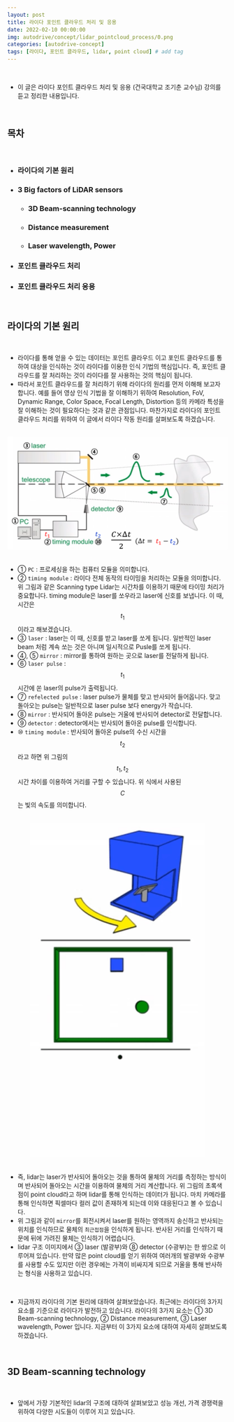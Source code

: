 ```yaml
---
layout: post
title: 라이다 포인트 클라우드 처리 및 응용
date: 2022-02-10 00:00:00
img: autodrive/concept/lidar_pointcloud_process/0.png
categories: [autodrive-concept] 
tags: [라이다, 포인트 클라우드, lidar, point cloud] # add tag
---
```


<br>

- 이 글은 라이다 포인트 클라우드 처리 및 응용 (건국대학교 조기춘 교수님) 강의를 듣고 정리한 내용입니다.

<br>

## **목차**

<br>

- ### 라이다의 기본 원리
- ### 3 Big factors of LiDAR sensors
    - ### 3D Beam-scanning technology
    - ### Distance measurement
    - ### Laser wavelength, Power
- ### 포인트 클라우드 처리
- ### 포인트 클라우드 처리 응용

<br>

## **라이다의 기본 원리**

<br>

- 라이다를 통해 얻을 수 있는 데이터는 포인트 클라우드 이고 포인트 클라우드를 통하여 대상을 인식하는 것이 라이다를 이용한 인식 기법의 핵심입니다. 즉, 포인트 클라우드를 잘 처리하는 것이 라이다를 잘 사용하는 것의 핵심이 됩니다.
- 따라서 포인트 클라우드를 잘 처리하기 위해 라이다의 원리를 먼저 이해해 보고자 합니다. 예를 들어 영상 인식 기법을 잘 이해하기 위하여 Resolution, FoV, Dynamic Range, Color Space, Focal Length, Distortion 등의 카메라 특성을 잘 이해하는 것이 필요하다는 것과 같은 관점입니다. 마찬가지로 라이다의 포인트 클라우드 처리를 위하여 이 글에서 라이다 작동 원리를 살펴보도록 하겠습니다.

<br>
<center><img src="../assets/img/autodrive/concept/lidar_pointcloud_process/1.png" alt="Drawing" style="width: 800px;"/></center>
<br>

- ① `PC` : 프로세싱을 하는 컴퓨터 모듈을 의미합니다.
- ② `timing module` : 라이다 전체 동작의 타이밍을 처리하는 모듈을 의미합니다. 위 그림과 같은 Scanning type Lidar는 시간차를 이용하기 때문에 타이밍 처리가 중요합니다. timing module은 laser를 쏘우라고 laser에 신호를 보냅니다. 이 때, 시간은 $$ t_{1} $$ 이라고 해보겠습니다.
- ③ `laser` : laser는 이 때, 신호를 받고 laser를 쏘게 됩니다. 일반적인 laser beam 처럼 계속 쏘는 것은 아니며 일시적으로 Pusle를 쏘게 됩니다.
- ④, ⑤ `mirror` : mirror를 통하여 원하는 곳으로 laser를 전달하게 됩니다.
- ⑥ `laser pulse` : $$ t_{1} $$ 시간에 쏜 laser의 pulse가 출력됩니다.
- ⑦ `refelected pulse` : laser pulse가 물체를 맞고 반사되어 들어옵니다. 맞고 돌아오는 pulse는 일반적으로 laser pulse 보다 energy가 작습니다.
- ⑧ `mirror` : 반사되어 돌아온 pulse는 거울에 반사되어 detector로 전달합니다.
- ⑨ `detector` : detector에서는 반사되어 돌아온 pulse를 인식합니다.
- ⑩ `timing module` : 반사되어 돌아온 pulse의 수신 시간을 $$ t_{2} $$ 라고 하면 위 그림의 $$ t_{1}, t_{2} $$ 시간 차이를 이용하여 거리를 구할 수 있습니다. 위 식에서 사용된 $$ C $$ 는 빛의 속도를 의미합니다.

<br>
<center><img src="../assets/img/autodrive/concept/lidar_pointcloud_process/2.gif" alt="Drawing" style="width: 400px;"/></center>
<br>

- 즉, lidar는 laser가 반사되어 돌아오는 것을 통하여 물체의 거리를 측정하는 방식이며 반사되어 돌아오는 시간을 이용하여 물체의 거리 계산합니다. 위 그림의 초록색 점이 point cloud라고 하며 lidar를 통해 인식하는 데이터가 됩니다. 마치 카메라를 통해 인식하면 픽셀마다 컬러 값이 존재하게 되는데 이와 대응된다고 볼 수 있습니다.
- 위 그림과 같이 `mirror`를 회전시켜서 laser를 원하는 영역까지 송신하고 반사되는 위치를 인식하므로 물체의 `최근접점`을 인식하게 됩니다. 반사된 거리를 인식하기 때문에 뒤에 가려진 물체는 인식하기 어렵습니다.
- lidar 구조 이미지에서 ③ laser (발광부)와 ⑧ detector (수광부)는 한 쌍으로 이루어져 있습니다. 만약 많은 point cloud를 얻기 위하여 여러개의 발광부와 수광부를 사용할 수도 있지만 이런 경우에는 가격이 비싸지게 되므로 거울을 통해 반사하는 형식을 사용하고 있습니다.

<br>

- 지금까지 라이다의 기본 원리에 대하여 살펴보았습니다. 최근에는 라이다의 3가지 요소를 기준으로 라이다가 발전하고 있습니다. 라이다의 3가지 요소는 ① 3D Beam-scanning technology, ② Distance measurement, ③ Laser wavelength, Power 입니다. 지금부터 이 3가지 요소에 대하여 자세히 살펴보도록 하겠습니다.

<br>

## **3D Beam-scanning technology**

<br>

- 앞에서 가장 기본적인 lidar의 구조에 대하여 살펴보았고 성능 개선, 가격 경쟁력을 위하여 다양한 시도들이 이루어 지고 있습니다.
